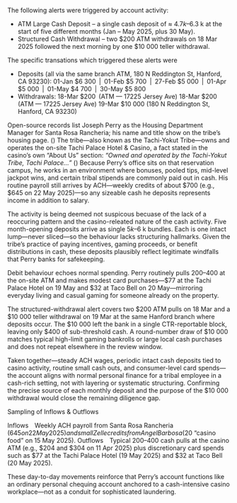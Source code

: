 The following alerts were triggered by account activity:

* ATM Large Cash Deposit – a single cash deposit of ≈ $4.7 k–$6.3 k at the start of five different months (Jan – May 2025, plus 30 May).
* Structured Cash Withdrawal – two $200 ATM withdrawals on 18 Mar 2025 followed the next morning by one $10 000 teller withdrawal.


The specific transations which triggered these alerts were

* Deposits (all via the same branch ATM, 180 N Reddington St, Hanford, CA 93230):
  01-Jan $6 300 | 01-Feb $5 700 | 27-Feb $5 000 | 01-Apr $5 000 | 01-May $4 700 | 30-May $5 800
* Withdrawals:
  18-Mar $200 (ATM — 17225 Jersey Ave)
  18-Mar $200 (ATM — 17225 Jersey Ave)
  19-Mar $10 000 (180 N Reddington St, Hanford, CA 93230)




Open-source records list Joseph Perry as the Housing Department Manager for Santa Rosa Rancheria; his name and title show on the tribe’s housing page. ()   The tribe—also known as the Tachi-Yokut Tribe—owns and operates the on-site Tachi Palace Hotel & Casino, a fact stated in the casino’s own “About Us” section: *“Owned and operated by the Tachi-Yokut Tribe, Tachi Palace…”* ()  Because Perry’s office sits on that reservation campus, he works in an environment where bonuses, pooled tips, mid-level jackpot wins, and certain tribal stipends are commonly paid out in cash.  His routine payroll still arrives by ACH—weekly credits of about $700 (e.g., $645 on 22 May 2025)—so any sizeable cash he deposits represents income in addition to salary. 



The activity is being deemed not suspicous becuase of the lack of a reoccuring pattern and the casino-releated nature of the cash activity. Five month-opening deposits arrive as single $5 k–$6 k bundles.  Each is one intact lump—never sliced—so the behaviour lacks structuring hallmarks.  Given the tribe’s practice of paying incentives, gaming proceeds, or benefit distributions in cash, these deposits plausibly reflect legitimate windfalls that Perry banks for safekeeping.

Debit behaviour echoes normal spending.  Perry routinely pulls $200–$400 at the on-site ATM and makes modest card purchases—$77 at the Tachi Palace Hotel on 19 May and $32 at Taco Bell on 20 May—mirroring everyday living and casual gaming for someone already on the property.

The structured-withdrawal alert covers two $200 ATM pulls on 18 Mar and a $10 000 teller withdrawal on 19 Mar at the same Hanford branch where deposits occur.  The $10 000 left the bank in a single CTR-reportable block, leaving only $400 of sub-threshold cash.  A round-number draw of $10 000 matches typical high-limit gaming bankrolls or large local cash purchases and does not repeat elsewhere in the review window.

Taken together—steady ACH wages, periodic intact cash deposits tied to casino activity, routine small cash outs, and consumer-level card spends—the account aligns with normal personal finance for a tribal employee in a cash-rich setting, not with layering or systematic structuring.  Confirming the precise source of each monthly deposit and the purpose of the $10 000 withdrawal would close the remaining diligence gap.



Sampling of Inflows & Outflows

Inflows Weekly ACH payroll from Santa Rosa Rancheria ($645 on 22 May 2025) and small Zelle credits from Angel Barbosa ($20 “casino food” on 15 May 2025).
Outflows Typical $200–$400 cash pulls at the casino ATM (e.g., $204 and $304 on 11 Apr 2025) plus discretionary card spends such as $77 at the Tachi Palace Hotel (19 May 2025) and $32 at Taco Bell (20 May 2025).

These day-to-day movements reinforce that Perry’s account functions like an ordinary personal chequing account anchored to a cash-intensive casino workplace—not as a conduit for sophisticated laundering.

